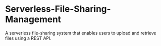 # Serverless-File-Sharing-Management
A serverless file-sharing system that enables users to upload and retrieve files using a REST API.
